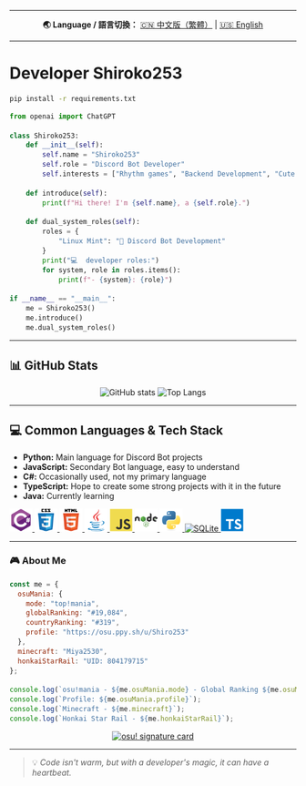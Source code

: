<div align="center">

<hr>

<p>
  <strong>🌏 Language / 語言切換：</strong>
  <a href="doc/README.zh-tw.md">🇨🇳 中文版（繁體）</a> | 
  <a href="README.md">🇺🇸 English</a>
</p>

<hr>

</div>

# Developer Shiroko253

```bash
pip install -r requirements.txt
```

```python
from openai import ChatGPT

class Shiroko253:
    def __init__(self):
        self.name = "Shiroko253"
        self.role = "Discord Bot Developer"
        self.interests = ["Rhythm games", "Backend Development", "Cute things"]
    
    def introduce(self):
        print(f"Hi there! I'm {self.name}, a {self.role}.")
    
    def dual_system_roles(self):
        roles = {
            "Linux Mint": "🐧 Discord Bot Development"
        }
        print("💻  developer roles:")
        for system, role in roles.items():
            print(f"- {system}: {role}")

if __name__ == "__main__":
    me = Shiroko253()
    me.introduce()
    me.dual_system_roles()

```

---

## 📊 GitHub Stats
<p align="center">
  <img src="https://github-readme-stats.vercel.app/api?username=Shiroko253&show_icons=true&theme=midnight-purple" alt="GitHub stats" height="165" />
  <img src="https://github-readme-stats.vercel.app/api/top-langs/?username=Shiroko253&layout=compact&theme=midnight-purple" alt="Top Langs" height="165" />
</p>

---

## 💻 Common Languages & Tech Stack

- **Python:** Main language for Discord Bot projects
- **JavaScript:** Secondary Bot language, easy to understand
- **C#:** Occasionally used, not my primary language
- **TypeScript:** Hope to create some strong projects with it in the future
- **Java:** Currently learning

<p align="left">
  <a href="https://www.w3schools.com/cs/" target="_blank" rel="noreferrer">
    <img src="https://raw.githubusercontent.com/devicons/devicon/master/icons/csharp/csharp-original.svg" alt="C#" width="40" height="40"/>
  </a>
  <a href="https://www.w3schools.com/css/" target="_blank" rel="noreferrer">
    <img src="https://raw.githubusercontent.com/devicons/devicon/master/icons/css3/css3-original-wordmark.svg" alt="CSS3" width="40" height="40"/>
  </a>
  <a href="https://www.w3.org/html/" target="_blank" rel="noreferrer">
    <img src="https://raw.githubusercontent.com/devicons/devicon/master/icons/html5/html5-original-wordmark.svg" alt="HTML5" width="40" height="40"/>
  </a>
  <a href="https://www.java.com" target="_blank" rel="noreferrer">
    <img src="https://raw.githubusercontent.com/devicons/devicon/master/icons/java/java-original.svg" alt="Java" width="40" height="40"/>
  </a>
  <a href="https://developer.mozilla.org/en-US/docs/Web/JavaScript" target="_blank" rel="noreferrer">
    <img src="https://raw.githubusercontent.com/devicons/devicon/master/icons/javascript/javascript-original.svg" alt="JavaScript" width="40" height="40"/>
  </a>
  <a href="https://nodejs.org" target="_blank" rel="noreferrer">
    <img src="https://raw.githubusercontent.com/devicons/devicon/master/icons/nodejs/nodejs-original-wordmark.svg" alt="Node.js" width="40" height="40"/>
  </a>
  <a href="https://www.python.org" target="_blank" rel="noreferrer">
    <img src="https://raw.githubusercontent.com/devicons/devicon/master/icons/python/python-original.svg" alt="Python" width="40" height="40"/>
  </a>
  <a href="https://www.sqlite.org/" target="_blank" rel="noreferrer">
    <img src="https://www.vectorlogo.zone/logos/sqlite/sqlite-icon.svg" alt="SQLite" width="40" height="40"/>
  </a>
  <a href="https://www.typescriptlang.org/" target="_blank" rel="noreferrer">
    <img src="https://raw.githubusercontent.com/devicons/devicon/master/icons/typescript/typescript-original.svg" alt="TypeScript" width="40" height="40"/>
  </a>
</p>

---

### 🎮 About Me
```js
const me = {
  osuMania: {
    mode: "top!mania",
    globalRanking: "#19,084",
    countryRanking: "#319",
    profile: "https://osu.ppy.sh/u/Shiro253"
  },
  minecraft: "Miya2530",
  honkaiStarRail: "UID: 804179715"
};

console.log(`osu!mania - ${me.osuMania.mode} - Global Ranking ${me.osuMania.globalRanking}, Country Ranking ${me.osuMania.countryRanking}`);
console.log(`Profile: ${me.osuMania.profile}`);
console.log(`Minecraft - ${me.minecraft}`);
console.log(`Honkai Star Rail - ${me.honkaiStarRail}`);
```
<p align="center"> <a href="https://osu.ppy.sh/u/Shiro253"> <img src="https://osu-sig.vercel.app/card?user=Shiro253&mode=mania&lang=en&animation=true&w=580&h=337" alt="osu! signature card"> </a> </p>

---

> 💡 *Code isn't warm, but with a developer's magic, it can have a heartbeat.*
